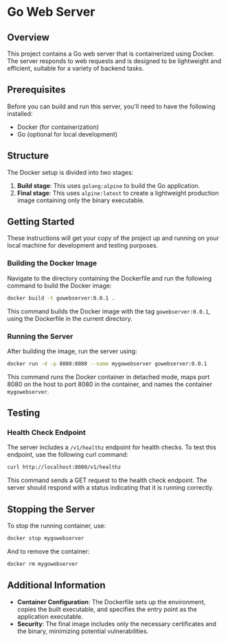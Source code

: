 # Go Web Server

## Overview

This project contains a Go web server that is containerized using Docker. The server responds to web requests and is designed to be lightweight and efficient, suitable for a variety of backend tasks.

## Prerequisites

Before you can build and run this server, you'll need to have the following installed:
- Docker (for containerization)
- Go (optional for local development)

## Structure

The Docker setup is divided into two stages:
1. **Build stage**: This uses `golang:alpine` to build the Go application.
2. **Final stage**: This uses `alpine:latest` to create a lightweight production image containing only the binary executable.

## Getting Started

These instructions will get your copy of the project up and running on your local machine for development and testing purposes.

### Building the Docker Image

Navigate to the directory containing the Dockerfile and run the following command to build the Docker image:

```bash
docker build -t gowebserver:0.0.1 .
```

This command builds the Docker image with the tag `gowebserver:0.0.1`, using the Dockerfile in the current directory.

### Running the Server

After building the image, run the server using:

```bash
docker run -d -p 8080:8080 --name mygowebserver gowebserver:0.0.1
```

This command runs the Docker container in detached mode, maps port 8080 on the host to port 8080 in the container, and names the container `mygowebserver`.

## Testing

### Health Check Endpoint

The server includes a `/v1/healthz` endpoint for health checks. To test this endpoint, use the following curl command:

```bash
curl http://localhost:8080/v1/healthz
```

This command sends a GET request to the health check endpoint. The server should respond with a status indicating that it is running correctly.

## Stopping the Server

To stop the running container, use:

```bash
docker stop mygowebserver
```

And to remove the container:

```bash
docker rm mygowebserver
```

## Additional Information

- **Container Configuration**: The Dockerfile sets up the environment, copies the built executable, and specifies the entry point as the application executable.
- **Security**: The final image includes only the necessary certificates and the binary, minimizing potential vulnerabilities.


